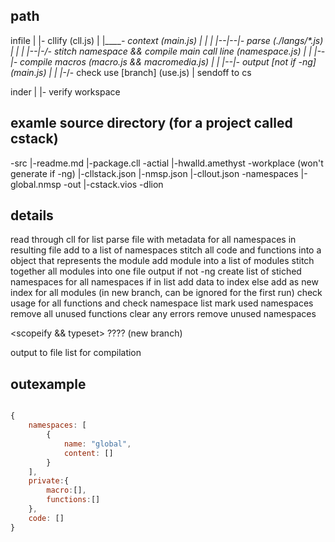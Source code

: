 ## path

<!-- javascript side -->

infile
|
|- cllify  (cll.js)
|
|______- context (main.js)
|  |  |
|--|--|- parse  (./langs/*.js)
|  |  |
|--|-_/- stitch namespace && compile main call line  (namespace.js)
|  |
|--|- compile macros (macro.js && macromedia.js)
|  |
|--|- output  [not if -ng] (main.js)
|  |
|-_/- check use [branch] (use.js)
|
sendoff to cs

<!-- c sharp side -->

inder
|
|- verify workspace

## examle source directory (for a project called cstack)

\-src
  |-readme.md
  |-package.cll
  \-actial
    |-hwalld.amethyst
  \-workplace  (won't generate if -ng)
    |-cllstack.json
    |-nmsp.json
    |-cllout.json
    \-namespaces
      |-global.nmsp
  \-out
    |-cstack.vios
    \-dlion

## details

read through cll
for list
    parse file with metadata
    for all namespaces in resulting file
        add to a list of namespaces
    stitch all code and functions into a object that represents the module
    add module into a list of modules
stitch together all modules into one file
output if not -ng
create list of stiched namespaces
for all namespaces
    if in list
        add data to index
    else
        add as new index
for all modules (in new branch, can be ignored for the first run)
    check usage for all functions and 
    check namespace list
    mark used namespaces
    remove all unused functions
    clear any errors
remove unused namespaces

<scopeify && typeset> ???? (new branch)

output to file list for compilation

## outexample

```js

{
    namespaces: [
        {
            name: "global",
            content: []
        }
    ],
    private:{
        macro:[],
        functions:[]
    },
    code: []
}

```